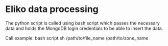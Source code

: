 # Eliko data processing

The python script is called using bash script which passes the necessary data 
and holds the MongoDB login credentials to be able to insert the data.

Call example: bash script.sh /path/to/file_name /path/to/zone_name